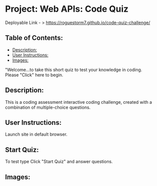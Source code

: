 # Project: Web APIs: Code Quiz

  Deployable Link - > https://roguestorm7.github.io/code-quiz-challenge/


## Table of Contents: 
  - [Description:](#description)
  - [User Instructions:](#user-instructions)
  - [Images:](#images)

"Welcome...to take this short quiz to test your knowledge in coding. <br>
Please "Click" here to begin. 


## Description:
This is a coding assessment interactive coding challenge, created with a combination of multiple-choice questions.

## User Instructions: 
Launch site in default browser.

## Start Quiz: 
To test type Click "Start Quiz" and answer questions.

## Images:
